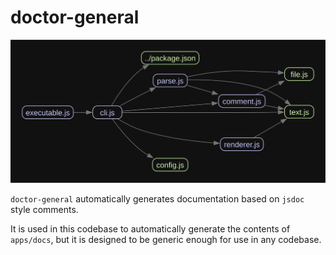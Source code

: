 # doctor-general 

![dependencies via madge](./graph.svg)

`doctor-general` automatically generates documentation based on `jsdoc` style comments.

It is used in this codebase to automatically generate the contents of `apps/docs`, but it is designed to be generic enough for use in any codebase.
